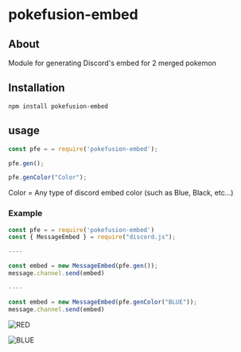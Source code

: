 # pokefusion-embed

## About

Module for generating Discord's embed for 2 merged pokemon

## Installation

```sh-session
npm install pokefusion-embed
```

## usage

```js
const pfe = = require('pokefusion-embed');

pfe.gen();

pfe.genColor("Color");

```

Color = Any type of discord embed color (such as Blue, Black, etc...)

### Example
```js
const pfe = = require('pokefusion-embed')
const { MessageEmbed } = require("discord.js");

----

const embed = new MessageEmbed(pfe.gen());
message.channel.send(embed)

----

const embed = new MessageEmbed(pfe.genColor("BLUE"));
message.channel.send(embed)
```

![RED](https://i.imgur.com/7dKkyal.png)

![BLUE](https://i.imgur.com/VAzZ7W7.png)
